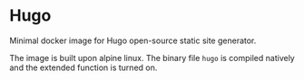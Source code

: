 # Hugo

Minimal docker image for Hugo open-source static site generator. 

The image is built upon alpine linux. The binary file `hugo` is compiled natively and the extended function is turned on.
